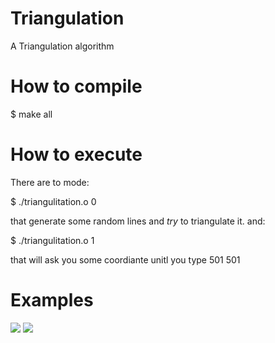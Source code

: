 # Triangulation
A Triangulation algorithm

# How to compile
$ make all

# How to execute
There are to mode:

$ ./triangulitation.o 0

that generate some random lines and *try* to triangulate it. and:

$ ./triangulitation.o 1

that will ask you some coordiante unitl you type 501 501

# Examples

![](https://github.com/Holeryn/Triangulitation/blob/master/img/octagon.png)
![](https://github.com/Holeryn/Triangulitation/blob/master/img/house.png)
